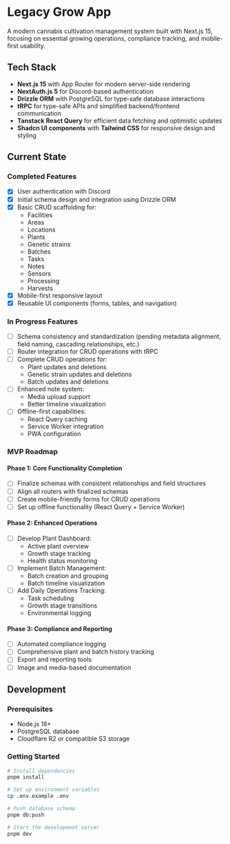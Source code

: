 # Legacy Grow App

A modern cannabis cultivation management system built with Next.js 15, focusing on essential growing operations, compliance tracking, and mobile-first usability.

## Tech Stack

- **Next.js 15** with App Router for modern server-side rendering
- **NextAuth.js 5** for Discord-based authentication
- **Drizzle ORM** with PostgreSQL for type-safe database interactions
- **tRPC** for type-safe APIs and simplified backend/frontend communication
- **Tanstack React Query** for efficient data fetching and optimistic updates
- **Shadcn UI components** with **Tailwind CSS** for responsive design and styling

## Current State

### Completed Features
- [x] User authentication with Discord
- [x] Initial schema design and integration using Drizzle ORM
- [x] Basic CRUD scaffolding for:
  - Facilities
  - Areas
  - Locations
  - Plants
  - Genetic strains
  - Batches
  - Tasks
  - Notes
  - Sensors
  - Processing
  - Harvests
- [x] Mobile-first responsive layout
- [x] Reusable UI components (forms, tables, and navigation)

### In Progress Features
- [ ] Schema consistency and standardization (pending metadata alignment, field naming, cascading relationships, etc.)
- [ ] Router integration for CRUD operations with tRPC
- [ ] Complete CRUD operations for:
  - Plant updates and deletions
  - Genetic strain updates and deletions
  - Batch updates and deletions
- [ ] Enhanced note system:
  - Media upload support
  - Better timeline visualization
- [ ] Offline-first capabilities:
  - React Query caching
  - Service Worker integration
  - PWA configuration

### MVP Roadmap

#### Phase 1: Core Functionality Completion
- [ ] Finalize schemas with consistent relationships and field structures
- [ ] Align all routers with finalized schemas
- [ ] Create mobile-friendly forms for CRUD operations
- [ ] Set up offline functionality (React Query + Service Worker)

#### Phase 2: Enhanced Operations
- [ ] Develop Plant Dashboard:
  - Active plant overview
  - Growth stage tracking
  - Health status monitoring
- [ ] Implement Batch Management:
  - Batch creation and grouping
  - Batch timeline visualization
- [ ] Add Daily Operations Tracking:
  - Task scheduling
  - Growth stage transitions
  - Environmental logging

#### Phase 3: Compliance and Reporting
- [ ] Automated compliance logging
- [ ] Comprehensive plant and batch history tracking
- [ ] Export and reporting tools
- [ ] Image and media-based documentation

## Development

### Prerequisites
- Node.js 18+
- PostgreSQL database
- Cloudflare R2 or compatible S3 storage

### Getting Started

```bash
# Install dependencies
pnpm install

# Set up environment variables
cp .env.example .env

# Push database schema
pnpm db:push

# Start the development server
pnpm dev
